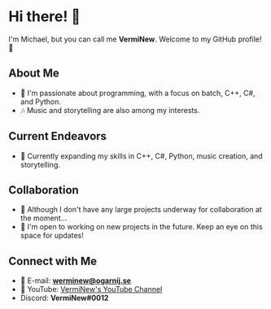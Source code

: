 # Hi there! 👋

I'm Michael, but you can call me **VermiNew**. Welcome to my GitHub profile! 🚀

## About Me

- 👀 I'm passionate about programming, with a focus on batch, C++, C#, and Python.
- 🎶 Music and storytelling are also among my interests.

## Current Endeavors

- 🌱 Currently expanding my skills in C++, C#, Python, music creation, and storytelling.

## Collaboration

- 💞️ Although I don't have any large projects underway for collaboration at the moment...
- 💞️ I'm open to working on new projects in the future. Keep an eye on this space for updates!

## Connect with Me

- 📧 E-mail: **werminew@ogarnij.se**
- 🎥 YouTube: [VermiNew's YouTube Channel](https://www.youtube.com/@VermiNew8475)
- Discord: **VermiNew#0012**

<!---
VermiNew/VermiNew is a ✨ special ✨ repository because its `README.md` (this file) appears on your GitHub profile.
You can click the Preview link to take a look at your changes.
--->
